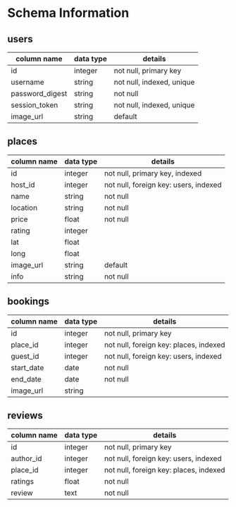 # Schema Information

## users
column name     | data type | details
----------------|-----------|-----------------------
id              | integer   | not null, primary key
username        | string    | not null, indexed, unique
password_digest | string    | not null
session_token   | string    | not null, indexed, unique
image_url       | string    | default

## places
column name | data type | details
------------|-----------|-----------------------
id          | integer   | not null, primary key, indexed
host_id     | integer   | not null, foreign key: users, indexed
name        | string    | not null
location    | string     | not null
price       | float     | not null
rating      | integer     |
lat         | float     |
long        | float     |
image_url   | string    | default
info        | string    | not null

## bookings
column name | data type | details
------------|-----------|-----------------------
id          | integer   | not null, primary key
place_id    | integer   | not null, foreign key: places, indexed
guest_id    | integer   | not null, foreign key: users, indexed
start_date  | date    | not null
end_date    | date    | not null
image_url   | string    |

## reviews
column name | data type | details
------------|-----------|-----------------------
id          | integer   | not null, primary key
author_id   | integer   | not null, foreign key: users, indexed
place_id    | integer   | not null, foreign key: places, indexed
ratings     | float     | not null
review      | text      | not null
